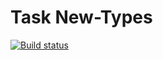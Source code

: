 # Task New-Types

[![Build status](https://ci.appveyor.com/api/projects/status/u55u5ug15k6k24q7?svg=true)](https://ci.appveyor.com/project/Nikoivan/new-types)
